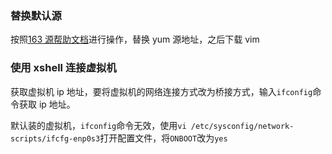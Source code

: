 ### 替换默认源

按照[163 源帮助文档](http://mirrors.163.com/.help/centos.html)进行操作，替换 yum 源地址，之后下载 vim

### 使用 xshell 连接虚拟机

获取虚拟机 ip 地址，要将虚拟机的网络连接方式改为桥接方式，输入`ifconfig`命令获取 ip 地址。

默认装的虚拟机，`ifconfig`命令无效，使用`vi /etc/sysconfig/network-scripts/ifcfg-enp0s3`打开配置文件，将`ONBOOT`改为`yes`

